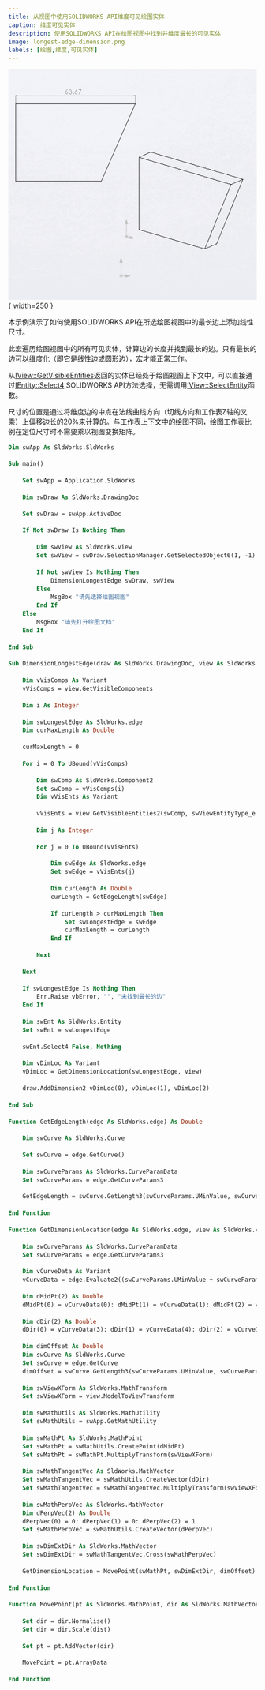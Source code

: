 ```yaml
---
title: 从视图中使用SOLIDWORKS API维度可见绘图实体
caption: 维度可见实体
description: 使用SOLIDWORKS API在绘图视图中找到并维度最长的可见实体
image: longest-edge-dimension.png
labels: [绘图,维度,可见实体]
---
```

![在绘图视图中维度最长的边](longest-edge-dimension.png){ width=250 }

本示例演示了如何使用SOLIDWORKS API在所选绘图视图中的最长边上添加线性尺寸。

此宏遍历绘图视图中的所有可见实体，计算边的长度并找到最长的边。只有最长的边可以维度化（即它是线性边或圆形边），宏才能正常工作。

从[IView::GetVisibleEntities](https://help.solidworks.com/2018/english/api/sldworksapi/solidworks.interop.sldworks~solidworks.interop.sldworks.iview~getvisibleentities.html)返回的实体已经处于绘图视图上下文中，可以直接通过[IEntity::Select4](https://help.solidworks.com/2018/english/api/sldworksapi/solidworks.interop.sldworks~solidworks.interop.sldworks.ientity~select4.html) SOLIDWORKS API方法选择，无需调用[IView::SelectEntity](https://help.solidworks.com/2018/english/api/sldworksapi/solidworks.interop.sldworks~solidworks.interop.sldworks.iview~selectentity.html)函数。

尺寸的位置是通过将维度边的中点在法线曲线方向（切线方向和工作表Z轴的叉乘）上偏移边长的20%来计算的。与[工作表上下文中的绘图](/docs/codestack/solidworks-api/document/drawing/sheet-context-sketch/)不同，绘图工作表比例在定位尺寸时不需要乘以视图变换矩阵。

~~~ vb
Dim swApp As SldWorks.SldWorks

Sub main()

    Set swApp = Application.SldWorks
    
    Dim swDraw As SldWorks.DrawingDoc
    
    Set swDraw = swApp.ActiveDoc
    
    If Not swDraw Is Nothing Then
        
        Dim swView As SldWorks.view
        Set swView = swDraw.SelectionManager.GetSelectedObject6(1, -1)
        
        If Not swView Is Nothing Then
            DimensionLongestEdge swDraw, swView
        Else
            MsgBox "请先选择绘图视图"
        End If
    Else
        MsgBox "请先打开绘图文档"
    End If
    
End Sub

Sub DimensionLongestEdge(draw As SldWorks.DrawingDoc, view As SldWorks.view)
    
    Dim vVisComps As Variant
    vVisComps = view.GetVisibleComponents
    
    Dim i As Integer
    
    Dim swLongestEdge As SldWorks.edge
    Dim curMaxLength As Double
    
    curMaxLength = 0
    
    For i = 0 To UBound(vVisComps)
        
        Dim swComp As SldWorks.Component2
        Set swComp = vVisComps(i)
        Dim vVisEnts As Variant
        
        vVisEnts = view.GetVisibleEntities2(swComp, swViewEntityType_e.swViewEntityType_Edge)
        
        Dim j As Integer
        
        For j = 0 To UBound(vVisEnts)
            
            Dim swEdge As SldWorks.edge
            Set swEdge = vVisEnts(j)
            
            Dim curLength As Double
            curLength = GetEdgeLength(swEdge)
            
            If curLength > curMaxLength Then
                Set swLongestEdge = swEdge
                curMaxLength = curLength
            End If
            
        Next
        
    Next
    
    If swLongestEdge Is Nothing Then
        Err.Raise vbError, "", "未找到最长的边"
    End If
    
    Dim swEnt As SldWorks.Entity
    Set swEnt = swLongestEdge
    
    swEnt.Select4 False, Nothing
    
    Dim vDimLoc As Variant
    vDimLoc = GetDimensionLocation(swLongestEdge, view)
    
    draw.AddDimension2 vDimLoc(0), vDimLoc(1), vDimLoc(2)
    
End Sub

Function GetEdgeLength(edge As SldWorks.edge) As Double
    
    Dim swCurve As SldWorks.Curve
    
    Set swCurve = edge.GetCurve()
    
    Dim swCurveParams As SldWorks.CurveParamData
    Set swCurveParams = edge.GetCurveParams3
    
    GetEdgeLength = swCurve.GetLength3(swCurveParams.UMinValue, swCurveParams.UMaxValue)
    
End Function

Function GetDimensionLocation(edge As SldWorks.edge, view As SldWorks.view) As Variant
    
    Dim swCurveParams As SldWorks.CurveParamData
    Set swCurveParams = edge.GetCurveParams3
    
    Dim vCurveData As Variant
    vCurveData = edge.Evaluate2((swCurveParams.UMinValue + swCurveParams.UMaxValue) / 2, 2)
    
    Dim dMidPt(2) As Double
    dMidPt(0) = vCurveData(0): dMidPt(1) = vCurveData(1): dMidPt(2) = vCurveData(2)
    
    Dim dDir(2) As Double
    dDir(0) = vCurveData(3): dDir(1) = vCurveData(4): dDir(2) = vCurveData(5)
    
    Dim dimOffset As Double
    Dim swCurve As SldWorks.Curve
    Set swCurve = edge.GetCurve
    dimOffset = swCurve.GetLength3(swCurveParams.UMinValue, swCurveParams.UMaxValue) * 0.2
        
    Dim swViewXForm As SldWorks.MathTransform
    Set swViewXForm = view.ModelToViewTransform
    
    Dim swMathUtils As SldWorks.MathUtility
    Set swMathUtils = swApp.GetMathUtility
    
    Dim swMathPt As SldWorks.MathPoint
    Set swMathPt = swMathUtils.CreatePoint(dMidPt)
    Set swMathPt = swMathPt.MultiplyTransform(swViewXForm)
    
    Dim swMathTangentVec As SldWorks.MathVector
    Set swMathTangentVec = swMathUtils.CreateVector(dDir)
    Set swMathTangentVec = swMathTangentVec.MultiplyTransform(swViewXForm)
    
    Dim swMathPerpVec As SldWorks.MathVector
    Dim dPerpVec(2) As Double
    dPerpVec(0) = 0: dPerpVec(1) = 0: dPerpVec(2) = 1
    Set swMathPerpVec = swMathUtils.CreateVector(dPerpVec)
    
    Dim swDimExtDir As SldWorks.MathVector
    Set swDimExtDir = swMathTangentVec.Cross(swMathPerpVec)
    
    GetDimensionLocation = MovePoint(swMathPt, swDimExtDir, dimOffset)
    
End Function

Function MovePoint(pt As SldWorks.MathPoint, dir As SldWorks.MathVector, dist As Double) As Variant
       
    Set dir = dir.Normalise()
    Set dir = dir.Scale(dist)
    
    Set pt = pt.AddVector(dir)
    
    MovePoint = pt.ArrayData
    
End Function
~~~